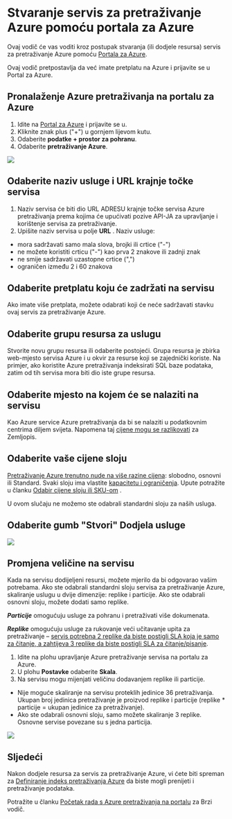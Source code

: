 <properties
    pageTitle="Stvaranje servis za pretraživanje Azure pomoću portala za Azure | Microsoft Azure | Servis za pretraživanje glavnom računalu oblaka"
    description="Saznajte kako Dodjela resursa za servis za pretraživanje Azure pomoću portala za Azure."
    services="search"
    manager="jhubbard"
    authors="ashmaka"
    documentationCenter=""/>

<tags
    ms.service="search"
    ms.devlang="NA"
    ms.workload="search"
    ms.topic="article"
    ms.tgt_pltfrm="na"
    ms.date="08/29/2016"
    ms.author="ashmaka"/>

# <a name="create-an-azure-search-service-using-the-azure-portal"></a>Stvaranje servis za pretraživanje Azure pomoću portala za Azure

Ovaj vodič će vas voditi kroz postupak stvaranja (ili dodjele resursa) servis za pretraživanje Azure pomoću [Portala za Azure](https://portal.azure.com/).

Ovaj vodič pretpostavlja da već imate pretplatu na Azure i prijavite se u Portal za Azure.

## <a name="find-azure-search-in-the-azure-portal"></a>Pronalaženje Azure pretraživanja na portalu za Azure
1. Idite na [Portal za Azure](https://portal.azure.com/) i prijavite se u.
1. Kliknite znak plus ("+") u gornjem lijevom kutu.
2. Odaberite **podatke + prostor za pohranu**.
3. Odaberite **pretraživanje Azure**.

![](./media/search-create-service-portal/find-search.png)

## <a name="pick-a-service-name-and-url-endpoint-for-your-service"></a>Odaberite naziv usluge i URL krajnje točke servisa
1. Naziv servisa će biti dio URL ADRESU krajnje točke servisa Azure pretraživanja prema kojima će upućivati pozive API-JA za upravljanje i korištenje servisa za pretraživanje.
2. Upišite naziv servisa u polje **URL** . Naziv usluge:
  * mora sadržavati samo mala slova, brojki ili crtice ("-")
  * ne možete koristiti crticu ("-") kao prva 2 znakove ili zadnji znak
  * ne smije sadržavati uzastopne crtice (",")
  * ograničen između 2 i 60 znakova


## <a name="select-a-subscription-where-you-will-keep-your-service"></a>Odaberite pretplatu koju će zadržati na servisu
Ako imate više pretplata, možete odabrati koji će neće sadržavati stavku ovaj servis za pretraživanje Azure.

## <a name="select-a-resource-group-for-your-service"></a>Odaberite grupu resursa za uslugu
Stvorite novu grupu resursa ili odaberite postojeći. Grupa resursa je zbirka web-mjesto servisa Azure i u okvir za resurse koji se zajednički koriste. Na primjer, ako koristite Azure pretraživanja indeksirati SQL baze podataka, zatim od tih servisa mora biti dio iste grupe resursa.

## <a name="select-the-location-where-your-service-will-be-hosted"></a>Odaberite mjesto na kojem će se nalaziti na servisu
Kao Azure service Azure pretraživanja da bi se nalaziti u podatkovnim centrima diljem svijeta. Napomena taj [cijene mogu se razlikovati](https://azure.microsoft.com/pricing/details/search/) za Zemljopis.

## <a name="select-your-pricing-tier"></a>Odaberite vaše cijene sloju
[Pretraživanje Azure trenutno nude na više razine cijena](https://azure.microsoft.com/pricing/details/search/): slobodno, osnovni ili Standard. Svaki sloju ima vlastite [kapacitetu i ograničenja](search-limits-quotas-capacity.md). Upute potražite u članku [Odabir cijene sloju ili SKU-om](search-sku-tier.md) .

U ovom slučaju ne možemo ste odabrali standardni sloju za naših usluga.

## <a name="select-the-create-button-to-provision-your-service"></a>Odaberite gumb "Stvori" Dodjela usluge

![](./media/search-create-service-portal/create-service.png)

## <a name="scale-your-service"></a>Promjena veličine na servisu

Kada na servisu dodijeljeni resursi, možete mjerilo da bi odgovarao vašim potrebama. Ako ste odabrali standardni sloju servisa za pretraživanje Azure, skaliranje uslugu u dvije dimenzije: replike i particije. Ako ste odabrali osnovni sloju, možete dodati samo replike.

*__Particije__* omogućuju usluge za pohranu i pretraživati više dokumenata.

*__Replike__* omogućuju usluge za rukovanje veći učitavanje upita za pretraživanje – [servis potrebna 2 replike da biste postigli SLA koja je samo za čitanje, a zahtijeva 3 replike da biste postigli SLA za čitanje/pisanje](https://azure.microsoft.com/support/legal/sla/search/v1_0/).

1. Idite na plohu upravljanje Azure pretraživanje servisa na portalu za Azure.
2. U plohu **Postavke** odaberite **Skala**.
3. Na servisu mogu mijenjati veličinu dodavanjem replike ili particije.
  * Nije moguće skaliranje na servisu proteklih jedinice 36 pretraživanja. Ukupan broj jedinica pretraživanje je proizvod replike i particije (replike * particije = ukupan jedinice za pretraživanje).
  * Ako ste odabrali osnovni sloju, samo možete skaliranje 3 replike. Osnovne servise povezane su s jedna particija.

![](./media/search-create-service-portal/scale-service.png)

## <a name="next"></a>Sljedeći
Nakon dodjele resursa za servis za pretraživanje Azure, vi ćete biti spreman za [Definiranje indeks pretraživanja Azure](search-what-is-an-index.md) da biste mogli prenijeti i pretraživanje podataka.

Potražite u članku [Početak rada s Azure pretraživanja na portalu](search-get-started-portal.md) za Brzi vodič.
